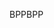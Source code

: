 <span data-ttu-id="fb033-101">BPP</span><span class="sxs-lookup"><span data-stu-id="fb033-101">BPP</span></span>